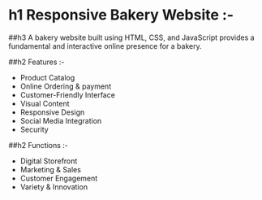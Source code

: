 # h1 Responsive Bakery Website :-
##h3 A bakery website built using HTML, CSS, and JavaScript provides a fundamental and interactive online presence for a bakery.

##h2 Features :-
* Product Catalog
* Online Ordering & payment
* Customer-Friendly Interface
* Visual Content
* Responsive Design
* Social Media Integration
* Security

##h2 Functions :-
* Digital Storefront
* Marketing & Sales
* Customer Engagement
* Variety & Innovation
